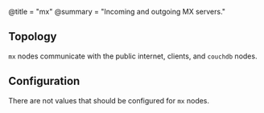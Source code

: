 @title = "mx"
@summary = "Incoming and outgoing MX servers."

Topology
-------------------

`mx` nodes communicate with the public internet, clients, and `couchdb` nodes.

Configuration
--------------------

There are not values that should be configured for `mx` nodes.